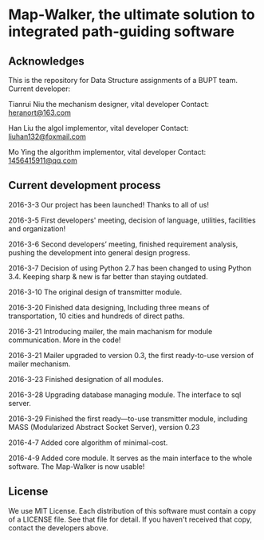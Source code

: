 # Map-Walker, the ultimate solution to integrated path-guiding software

## Acknowledges
This is the repository for Data Structure assignments of a BUPT team.
Current developer:

Tianrui Niu the mechanism designer, vital developer
Contact: heranort@163.com

Han Liu the algol implementor, vital developer
Contact: liuhan132@foxmail.com

Mo Ying the algorithm implementor, vital developer
Contact: 1456415911@qq.com

## Current development process

2016-3-3
Our project has been launched! Thanks to all of us!

2016-3-5
First developers' meeting, decision of language, utilities, facilities and organization!

2016-3-6
Second developers’ meeting, finished requirement analysis, pushing the development into general design progress.

2016-3-7
Decision of using Python 2.7 has been changed to using Python 3.4. Keeping sharp & new is far better than staying outdated.

2016-3-10
The original design of transmitter module.

2016-3-20
Finished data designing, Including three means of transportation, 10 cities and hundreds of direct paths.

2016-3-21
Introducing mailer, the main machanism for module communication.
More in the code!

2016-3-21 
Mailer upgraded to version 0.3, the first ready-to-use version of mailer mechanism.

2016-3-23
Finished designation of all modules.

2016-3-28
Upgrading database managing module. The interface to sql server.

2016-3-29 
Finished the first ready—to-use transmitter module, including MASS (Modularized Abstract Socket Server), version 0.23

2016-4-7 
Added core algorithm of minimal-cost.

2016-4-9
Added core module. It serves as the main interface to the whole software. The Map-Walker is now usable!



## License
We use MIT License.
Each distribution of this software must contain a copy of a LICENSE file.
See that file for detail. If you haven't received that copy, contact the developers above.


